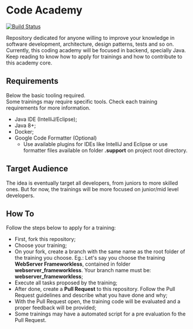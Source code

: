 # Code Academy
[![Build Status](https://travis-ci.org/vitorsalgado/code-academy.svg?branch=master)](https://travis-ci.org/vitorsalgado/code-academy)  

Repository dedicated for anyone willing to improve your knowledge in software development, architecture, design patterns, tests and so on.  
Currently, this coding academy will be focused in backend, specially Java.  
Keep reading to know how to apply for trainings and how to contribute to this academy core.  

## Requirements
Below the basic tooling required.  
Some trainings may require specific tools. Check each training requirements for more information.
- Java IDE (IntelliJ/Eclipse);
- Java 8+;
- Docker;
- Google Code Formatter (Optional)
  - Use available plugins for IDEs like IntelliJ and Eclipse or use formatter files available on folder **.support** on project root directory.

## Target Audience
The idea is eventually target all developers, from juniors to more skilled ones. 
But for now, the trainings will be more focused on junior/mid level developers.

## How To 
Follow the steps below to apply for a training:
- First, fork this repository;
- Choose your training;
- On your fork, create a branch with the same name as the root folder of the training you choose. 
Eg.: Let's say you choose the training **WebServer Frameworkless**, contained in folder **webserver_frameworkless**. Your branch name must be: **webserver_frameworkless**; 
- Execute all tasks proposed by the training;
- After done, create a **Pull Request** to this repository. Follow the Pull Request guidelines and describe what you have done and why;
- With the Pull Request open, the training code will be evaluated and a proper feedback will be provided;
- Some trainings may have a automated script for a pre evaluation fo the Pull Request.
